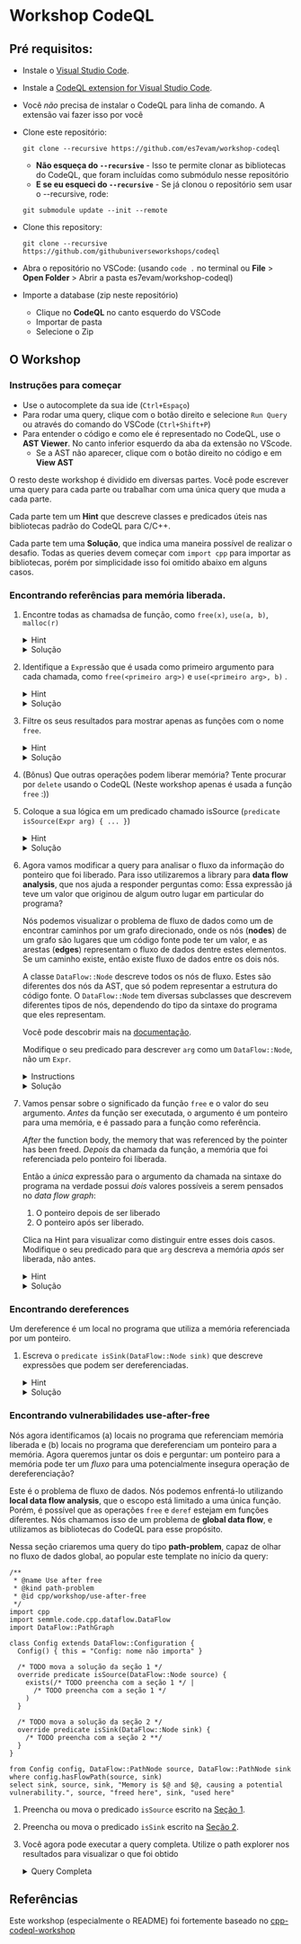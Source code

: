 # Workshop CodeQL


## Pré requisitos:
- Instale o [Visual Studio Code](https://code.visualstudio.com/).
- Instale a [CodeQL extension for Visual Studio Code](https://help.semmle.com/codeql/codeql-for-vscode/procedures/setting-up.html).
- Você _não_ precisa de instalar o CodeQL para linha de comando. A extensão vai fazer isso por você
- Clone este repositório:
  ```
  git clone --recursive https://github.com/es7evam/workshop-codeql
  ```
  - **Não esqueça do `--recursive`** - Isso te permite clonar as bibliotecas do CodeQL, que foram incluídas como submódulo nesse repositório
  - **E se eu esqueci do `--recursive`** - Se já clonou o repositório sem usar o --recursive, rode:
  ```
  git submodule update --init --remote
  ```
- Clone this repository:
  ```
  git clone --recursive https://github.com/githubuniverseworkshops/codeql
  ```

- Abra o repositório no VSCode: (usando `code .` no terminal ou **File** > **Open Folder** > Abrir a pasta es7evam/workshop-codeql)

- Importe a database (zip neste repositório)
  - Clique no **CodeQL** no canto esquerdo do VSCode
  - Importar de pasta
  - Selecione o Zip


## O Workshop


### Instruções para começar
- Use o autocomplete da sua ide (`Ctrl+Espaço`)
- Para rodar uma query, clique com o botão direito e selecione `Run Query` ou através do comando do VSCode (`Ctrl+Shift+P`)
- Para entender o código e como ele é representado no CodeQL, use o **AST Viewer**. No canto inferior esquerdo da aba da extensão no VScode.
  - Se a AST não aparecer, clique com o botão direito no código e em **View AST**

O resto deste workshop é dividido em diversas partes. Você pode escrever uma query para cada parte ou trabalhar com uma única query que muda a cada parte.

Cada parte tem um **Hint** que descreve classes e predicados úteis nas bibliotecas padrão do CodeQL para C/C++.

Cada parte tem uma **Solução**, que indica uma maneira possível de realizar o desafio. Todas as queries devem começar com `import cpp` para importar as bibliotecas, porém por simplicidade isso foi omitido abaixo em alguns casos.

### Encontrando referências para memória liberada.

1. Encontre todas as chamadsa de função, como `free(x)`, `use(a, b)`, `malloc(r)`
    <details>
    <summary>Hint</summary>
    - Depois que executou a query de exemplo e clicou no resultado, olhe na AST para o código fonte `exemple.cpp`.

    - Uma chamada de função é denotada por `FunctionCall` na biblioteca de C/C++ do CodeQL.

    </details>
     <details>
    <summary>Solução</summary>
    ```ql
    from FunctionCall call
    select call
    ```
    </details>

2. Identifique a `Expr`essão que é usada como primeiro argumento para cada chamada, como `free(<primeiro arg>)` e `use(<primeiro arg>, b)` .
    <details>
    <summary>Hint</summary>

    - Adicione outra variável à sua cláusula `from`. Declare o seu tipo (como por exemplo `Expr`) e dê um nome.

    - Adicione a cláusula `where`

    - O AST viewer e o autocomplete nos ajudam, dizendo que o `FunctionCall` tem um predicado `getArgument(int)` para achar o argumento usando o índice, começando do 0.

    </details>
    <details>
    <summary>Solução</summary>
    ```ql
    from FunctionCall call, Expr arg
    where arg = call.getArgument(0)
    select arg
    ```
    </details>

3. Filtre os seus resultados para mostrar apenas as funções com o nome `free`.
    <details>
    <summary>Hint</summary>

    - `FunctionCall` possui o predicado `getTarget`, que identifica a função(`Function`) sendo chamada.

    - A `Function` (e a maioria dos outros elementos) possui os predicados `getName()` e `hasName(string)` para identificar o seu nome como string.

    - Você também pode se interessar pelo `hasGlobalOrStdName(string)`, que identifica elementos dos namespaces global ou `std`.

    - Use `and` para adicionar condições à sua query.

    - Se você usar `getName()`, use o operador `=` para conferir se dois valores são iguais. Se usar `has..Name(string)` passar o nome como parâmetro já retorna verdadeiro/falso.

    </details><details>
    <summary>Solução</summary>

    ```ql
    from FunctionCall call, Expr arg
    where
      arg = call.getArgument(0) and
      call.getTarget().hasGlobalOrStdName("free")
    select arg
    ```
    </details>


4. (Bônus) Que outras operações podem liberar memória? Tente procurar por `delete` usando o CodeQL (Neste workshop apenas é usada a função `free` :))


5. Coloque a sua lógica em um predicado chamado isSource (`predicate isSource(Expr arg) { ... }`)
    <details>
    <summary>Hint</summary>

    - A keyword `predicado` declara uma relação que não valor de resultado/retorno explícito, mas confere propriedades lógicas sobre as suas variáveis.

    - A cláusula `from` de uma query te permite declarar variáveis, e a cláusula `where` descreve condições para essas variáveis.

      Dentro da definição de um predicado variáveis podem ser declaradas como parâmetro deste ou "localmente", utilizando a keyword `exists`.
      A primeira parte do `exists` declara algumas variáveis e o corpo age como um `where`, garantindo as condições sobre as variáveis.

      ```ql
      exists(<tipo> <nomeVariável> |
        // condições logicas (myvar='x', por exemplo)
      )
      ```

    - Você pode usar o **Quick Evalutation** para testar o predicado por si só.
    </details>
    <details>
    <summary>Solução</summary>

    ```ql
    predicate isSource(Expr arg) {
      exists(FunctionCall call |
        arg = call.getArgument(0) and
        call.getTarget().hasGlobalOrStdName("free")
      )
    }
    ```
    </details>


6. Agora vamos modificar a query para analisar o fluxo da informação do ponteiro que foi liberado. Para isso utilizaremos a library para **data flow analysis**, que nos ajuda a responder perguntas como: Essa expressão já teve um valor que originou de algum outro lugar em particular do programa?

    Nós podemos visualizar o problema de fluxo de dados como um de encontrar caminhos por um grafo direcionado, onde os nós (**nodes**) de um grafo são lugares que um código fonte pode ter um valor, e as arestas (**edges**) representam o fluxo de dados dentre estes elementos. Se um caminho existe, então existe fluxo de dados entre os dois nós.

    A classe `DataFlow::Node` descreve todos os nós de fluxo. Estes são diferentes dos nós da AST, que só podem representar a estrutura do código fonte. O `DataFlow::Node` tem diversas subclasses que descrevem diferentes tipos de nós, dependendo do tipo da sintaxe do programa que eles representam.

    Você pode descobrir mais na [documentação](https://codeql.github.com/docs/codeql-language-guides/analyzing-data-flow-in-cpp).

    Modifique o seu predicado para descrever `arg` como um `DataFlow::Node`, não um `Expr`.

    <details><summary>Instructions</summary>

    - Adicione `import semmle.code.cpp.dataflow.DataFlow` ao seu arquivo da query.

    - Mude o seu predicado para que o parâmetro seja do tipo `DataFlow::Node`

    - Isso vai te dar um erro de compilação, dado que os tipos não batem mais. Converta o nó para o tipo `Expr` utilizando o predicado `asExpr()`.

    </details><details>
    <summary>Solução</summary>

    ```ql
    import semmle.code.cpp.dataflow.DataFlow

    predicate isSource(DataFlow::Node arg) {
      exists(FunctionCall call |
        arg.asExpr() = call.getArgument(0) and
        call.getTarget().hasGlobalOrStdName("free")
      )
    }
    ```
    </details>

7. Vamos pensar sobre o significado da função `free` e o valor do seu argumento.
    _Antes_ da função ser executada, o argumento é um ponteiro para uma memória, e é passado para a função como referência.

    _After_ the function body, the memory that was referenced by the pointer has been freed.
    _Depois_ da chamada da função, a memória que foi referenciada pelo ponteiro foi liberada.

    Então a _única_ expressão para o argumento da chamada na sintaxe do programa na verdade possui _dois_ valores possíveis a serem pensados no _data flow graph_:
    1. O ponteiro depois de ser liberado
    2. O ponteiro após ser liberado.

    Clica na Hint para visualizar como distinguir entre esses dois casos. Modifique o seu predicado para que `arg` descreva a memória _após_ ser liberada, não antes.

    <details><summary>Hint</summary>

    - O valor antes da chamada é um `DataFlow::ExprNode`, um subtipo de `DataFlow::Node`
    - Nós podemos chamar `asExpr()` sobre tal nó para obter a expressão sintática original.

    - O valor após a chamada é um `DataFlow::DefinitionByReferenceNode`.
    - Nós podemos chamar `asDefiningArgument()` nesse nó para obter a sintaxe da expressão original.

    - Vá até a definição de `DataFlow::Node` para ler mais

    - Modifique o seu predicado para descrever `arg` utilizando `getDefiningArgument()`.

    </details><details>
    <summary>Solução</summary>

    ```ql
    predicate isSource(DataFlow::Node arg) {
      exists(FunctionCall call |
        arg.asDefiningArgument() = call.getArgument(0) and
        call.getTarget().hasGlobalOrStdName("free")
      )
    }
    ```
    </details>

### Encontrando dereferences <a id="section2"></a>

Um dereference é um local no programa que utiliza a memória referenciada por um ponteiro.

1. Escreva o `predicate isSink(DataFlow::Node sink)` que descreve expressões que podem ser dereferenciadas.
    <details>
    <summary>Hint</summary>

      - Pense sobre algumas operações que podem dereferenciar um ponteiro. O operador `*`? Passar para uma função? Aritmética de ponteiros? Utilize o visualizador da AST para explorer como estas operações são modeladas no CodeQL.
      - Procure por `dereference` no autocomplete para encontrar um predicado da biblioteca padrão que modela todos estes padrões por você.
    </details>
    <details>
    <summary>Solução</summary>

    ```ql
    predicate isSink(DataFlow::Node sink) {
      dereferenced(sink.asExpr())
    }
    ```
    </details>

### Encontrando vulnerabilidades use-after-free <a id="section3"></a>

Nós agora identificamos (a) locais no programa que referenciam memória liberada e (b) locais no programa que dereferenciam um ponteiro para a memória. Agora queremos juntar os dois e perguntar: um ponteiro para a memória pode ter um _fluxo_ para uma potencialmente insegura operação de dereferenciação?

Este é o problema de fluxo de dados. Nós podemos enfrentá-lo utilizando **local data flow analysis**, que o escopo está limitado a uma única função. Porém, é possível que as operações `free` e `deref` estejam em funções diferentes. Nós chamamos isso de um  problema de **global data flow**, e utilizamos as bibliotecas do CodeQL para esse propósito.

Nessa seção criaremos uma query do tipo **path-problem**, capaz de olhar no fluxo de dados global, ao popular este template no início da query:

```ql
/**
 * @name Use after free
 * @kind path-problem
 * @id cpp/workshop/use-after-free
 */
import cpp
import semmle.code.cpp.dataflow.DataFlow
import DataFlow::PathGraph

class Config extends DataFlow::Configuration {
  Config() { this = "Config: nome não importa" }

  /* TODO mova a solução da seção 1 */
  override predicate isSource(DataFlow::Node source) {
    exists(/* TODO preencha com a seção 1 */ |
      /* TODO preencha com a seção 1 */
    )
  }

  /* TODO mova a solução da seção 2 */
  override predicate isSink(DataFlow::Node sink) {
    /* TODO preencha com a seção 2 **/
  }
}

from Config config, DataFlow::PathNode source, DataFlow::PathNode sink
where config.hasFlowPath(source, sink)
select sink, source, sink, "Memory is $@ and $@, causing a potential vulnerability.", source, "freed here", sink, "used here"
```

1. Preencha ou mova o predicado `isSource` escrito na [Seção 1](#section1).

1. Preencha ou mova o predicado `isSink` escrito na [Seção 2](#section2).

1. Você agora pode executar a query completa. Utilize o path explorer nos resultados para visualizar o que foi obtido

    <details>
    <summary>Query Completa</summary>

      ```ql
      /**
       * @name Use after free
       * @kind path-problem
       * @id cpp/workshop/use-after-free
       */
      import cpp
      import semmle.code.cpp.dataflow.DataFlow
      import DataFlow::PathGraph

      class Config extends DataFlow::Configuration {
        Config() { this = "Config: name doesn't matter" }
        override predicate isSource(DataFlow::Node source) {
          exists(FunctionCall call |
            source.asDefiningArgument() = call.getArgument(0) and
            call.getTarget().hasGlobalOrStdName("free")
          )
        }
        override predicate isSink(DataFlow::Node sink) {
          dereferenced(sink.asExpr())
        }
      }

      from Config config, DataFlow::PathNode source, DataFlow::PathNode sink
      where config.hasFlowPath(source, sink)
      select sink, source, sink, "Memory is $@ and $@, causing a potential vulnerability.", source, "freed here", sink, "used here"
      ```
    </details>


## Referências

Este workshop (especialmente o README) foi fortemente baseado no [cpp-codeql-workshop](https://github.com/githubuniverseworkshops/codeql/)